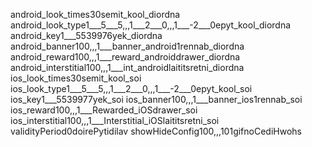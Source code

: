   android_look_times30semit_kool_diordna
  android_look_type1___5___5,,,1___2___0,,,1___-2___0epyt_kool_diordna
  android_key1___5539976yek_diordna
  android_banner100,,,1___banner_android1rennab_diordna
  android_reward100,,,1___reward_androiddrawer_diordna
  android_interstitial100,,,1___int_androidlaititsretni_diordna
  ios_look_times30semit_kool_soi
  ios_look_type1___5___5,,,1___2___0,,,1___-2___0epyt_kool_soi
  ios_key1___5539977yek_soi
  ios_banner100,,,1___banner_ios1rennab_soi
  ios_reward100,,,1___Rewarded_iOSdrawer_soi
  ios_interstitial100,,,1___Interstitial_iOSlaititsretni_soi
  validityPeriod0doirePytidilav
  showHideConfig100,,,101gifnoCediHwohs
